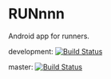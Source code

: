 # RUNnnn
Android app for runners.

development: [![Build Status](https://travis-ci.com/krodzik/RUNnnn.svg?token=SkcupcvzPSKVcNirg77w&branch=develop)](https://travis-ci.com/krodzik/RUNnnn)

master: [![Build Status](https://travis-ci.com/krodzik/RUNnnn.svg?token=SkcupcvzPSKVcNirg77w&branch=master)](https://travis-ci.com/krodzik/RUNnnn)
